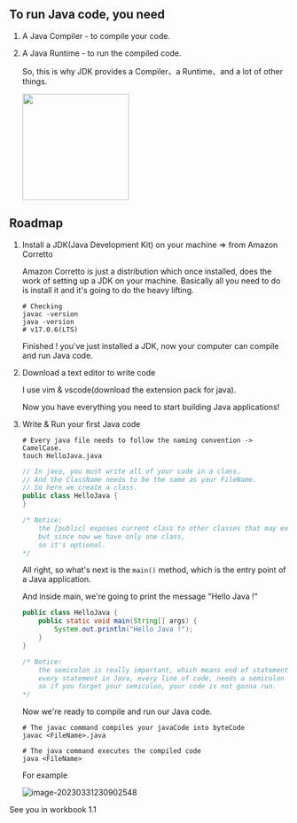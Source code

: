 ## To run Java code, you need

1. A Java Compiler - to compile your code.

2. A Java Runtime - to run the compiled code.

	So, this is why JDK provides a Compiler、a Runtime、and a lot of other things.

	<img style="width: 12rem;" src="https://aliyun-oss-lpj.oss-cn-qingdao.aliyuncs.com/images/by-clipboard/20230307213835.png"></img>

## Roadmap

1. Install a JDK(Java Development Kit) on your machine => from Amazon Corretto

	Amazon Corretto is just a distribution which once installed, does the work of setting up a JDK on your machine.
	Basically all you need to do is install it and it's going to do the heavy lifting.

	```shell
	# Checking
	javac -version
	java -version
	# v17.0.6(LTS)
	```

	Finished ! you've just installed a JDK, now your computer can compile and run Java code.

2. Download a text editor to write code

	I use vim & vscode(download the extension pack for java).

	Now you have everything you need to start building Java applications!

3. Write & Run your first Java code

	```shell
	# Every java file needs to follow the naming convention -> CamelCase.
	touch HelloJava.java
	```
	```java
	// In java, you must write all of your code in a class.
	// And the ClassName needs to be the same as your FileName.
	// So here we create a class.
	public class HelloJava {
	}
	
	/* Notice:
		the [public] exposes current class to other classes that may exist inside our workspace,
		but since now we have only one class,
		so it's optional.
	*/
	```
	
	All right, so what's next is the `main()` method, which is the entry point of a Java application.
	
	And inside main, we're going to print the message "Hello Java !"
	
	```java
	public class HelloJava {
		public static void main(String[] args) {
			System.out.println("Hello Java !");
		}
	}
	
	/* Notice:
		the semicolon is really important, which means end of statement.
		every statement in Java, every line of code, needs a semicolon at the end.
		so if you forget your semicolon, your code is not gonna run.
	*/
	```
	
	Now we're ready to compile and run our Java code.
	
	```shell
	# The javac command compiles your javaCode into byteCode
	javac <FileName>.java
	
	# The java command executes the compiled code
	java <FileName>
	```
	
	For example

	![image-20230331230902548](https://aliyun-oss-lpj.oss-cn-qingdao.aliyuncs.com/images/by-clipboard/image-20230331230902548.png)

See you in workbook 1.1
